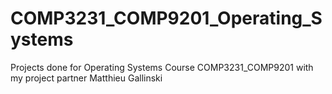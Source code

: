 # COMP3231_COMP9201_Operating_Systems
Projects done for Operating Systems Course COMP3231_COMP9201 with my project partner Matthieu Gallinski
